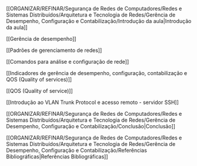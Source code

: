 [[ORGANIZAR/REFINAR/Segurança de Redes de Computadores/Redes e Sistemas Distribuídos/Arquitetura e Tecnologia de Redes/Gerência de Desempenho, Configuração e Contabilização/Introdução da aula|Introdução da aula]]

[[Gerência de desempenho]]

[[Padrões de gerenciamento de redes]]

[[Comandos para análise e configuração de rede]]

[[Indicadores de gerência de desempenho, configuração, contabilização e QOS (Quality of services)]]

[[QOS (Quality of service)]]

[[Introdução ao VLAN Trunk Protocol e acesso remoto - servidor SSH]]

[[ORGANIZAR/REFINAR/Segurança de Redes de Computadores/Redes e Sistemas Distribuídos/Arquitetura e Tecnologia de Redes/Gerência de Desempenho, Configuração e Contabilização/Conclusão|Conclusão]]

[[ORGANIZAR/REFINAR/Segurança de Redes de Computadores/Redes e Sistemas Distribuídos/Arquitetura e Tecnologia de Redes/Gerência de Desempenho, Configuração e Contabilização/Referências Bibliográficas|Referências Bibliográficas]]